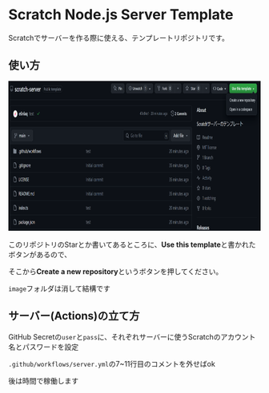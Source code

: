 
# Scratch Node.js Server Template

Scratchでサーバーを作る際に使える、テンプレートリポジトリです。

## 使い方

<img src='./image/cre_repo.png' height=300px alt='Use this template > Create a new repository'></img>

このリポジトリのStarとか書いてあるところに、**Use this template**と書かれたボタンがあるので、

そこから**Create a new repository**というボタンを押してください。

`image`フォルダは消して結構です

## サーバー(Actions)の立て方

GitHub Secretの`user`と`pass`に、それぞれサーバーに使うScratchのアカウント名とパスワードを設定

`.github/workflows/server.yml`の7~11行目のコメントを外せばok

後は時間で稼働します
